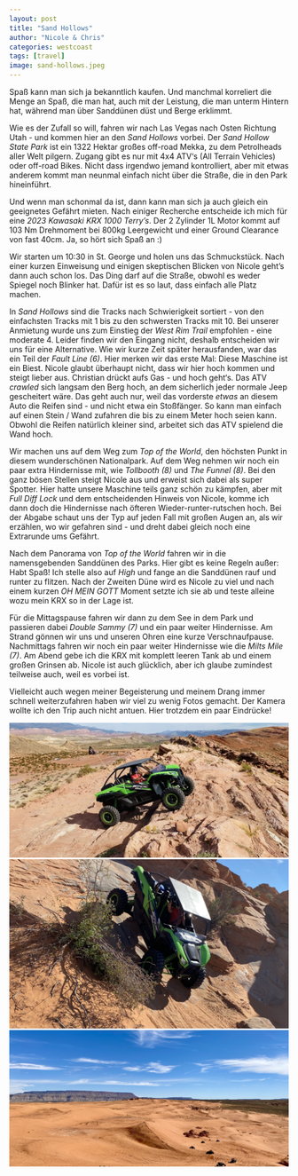 ```yaml
---
layout: post
title: "Sand Hollows"
author: "Nicole & Chris"
categories: westcoast
tags: [travel]
image: sand-hollows.jpeg
---
```

Spaß kann man sich ja bekanntlich kaufen. Und manchmal korreliert die Menge an Spaß, die man hat, auch mit der Leistung, die man unterm Hintern hat, während man über Sanddünen düst und Berge erklimmt.

Wie es der Zufall so will, fahren wir nach Las Vegas nach Osten Richtung Utah - und kommen hier an den *Sand Hollows* vorbei. Der *Sand Hollow State Park* ist ein 1322 Hektar großes off-road Mekka, zu dem Petrolheads aller Welt pilgern. Zugang gibt es nur mit 4x4 ATV‘s (All Terrain Vehicles) oder off-road Bikes. Nicht dass irgendwo jemand kontrolliert, aber mit etwas anderem kommt man neunmal einfach nicht über die Straße, die in den Park hineinführt.

Und wenn man schonmal da ist, dann kann man sich ja auch gleich ein geeignetes Gefährt mieten. Nach einiger Recherche entscheide ich mich für eine *2023 Kawasaki KRX 1000 Terry’s*. Der 2 Zylinder 1L Motor kommt auf 103 Nm Drehmoment bei 800kg Leergewicht und einer Ground Clearance von fast 40cm. Ja, so hört sich Spaß an :)

Wir starten um 10:30 in St. George und holen uns das Schmuckstück. Nach einer kurzen Einweisung und einigen skeptischen Blicken von Nicole geht’s dann auch schon los. Das Ding darf auf die Straße, obwohl es weder Spiegel noch Blinker hat. Dafür ist es so laut, dass einfach alle Platz machen.

In *Sand Hollows* sind die Tracks nach Schwierigkeit sortiert - von den einfachsten Tracks mit 1 bis zu den schwersten Tracks mit 10. Bei unserer Anmietung wurde uns zum Einstieg der *West Rim Trail* empfohlen - eine moderate 4. Leider finden wir den Eingang nicht, deshalb entscheiden wir uns für eine Alternative. Wie wir kurze Zeit später herausfanden, war das ein Teil der *Fault Line (6)*. Hier merken wir das erste Mal: Diese Maschine ist ein Biest. Nicole glaubt überhaupt nicht, dass wir hier hoch kommen und steigt lieber aus. Christian drückt aufs Gas - und hoch geht‘s. Das ATV *crawled* sich langsam den Berg hoch, an dem sicherlich jeder normale Jeep gescheitert wäre. Das geht auch nur, weil das vorderste *etwas* an diesem Auto die Reifen sind - und nicht etwa ein Stoßfänger. So kann man einfach auf einen Stein / Wand zufahren die bis zu einem Meter hoch seien kann. Obwohl die Reifen natürlich kleiner sind, arbeitet sich das ATV spielend die Wand hoch.

Wir machen uns auf dem Weg zum *Top of the World*, den höchsten Punkt in diesem wunderschönen Nationalpark. Auf dem Weg nehmen wir noch ein paar extra Hindernisse mit, wie *Tollbooth (8)* und *The Funnel (8)*. Bei den ganz bösen Stellen steigt Nicole aus und erweist sich dabei als super Spotter. Hier hatte unsere Maschine teils ganz schön zu kämpfen, aber mit *Full Diff Lock* und dem entscheidenden Hinweis von Nicole, komme ich dann doch die Hindernisse nach öfteren Wieder-runter-rutschen hoch. Bei der Abgabe schaut uns der Typ auf jeden Fall mit großen Augen an, als wir erzählen, wo wir gefahren sind - und dreht dabei gleich noch eine Extrarunde ums Gefährt.

Nach dem Panorama von *Top of the World* fahren wir in die namensgebenden Sanddünen des Parks. Hier gibt es keine Regeln außer: Habt Spaß! Ich stelle also auf *High* und fange an die Sanddünen rauf und runter zu flitzen. Nach der Zweiten Düne wird es Nicole zu viel und nach einem kurzen *OH MEIN GOTT* Moment setzte ich sie ab und teste alleine wozu mein KRX so in der Lage ist.

Für die Mittagspause fahren wir dann zu dem See in dem Park und passieren dabei *Double Sammy (7)* und ein paar weiter Hindernisse. Am Strand gönnen wir uns und unseren Ohren eine kurze Verschnaufpause. Nachmittags fahren wir noch ein paar weiter Hindernisse wie die *Milts Mile (7)*. Am Abend gebe ich die KRX mit komplett leeren Tank ab und einem großen Grinsen ab. Nicole ist auch glücklich, aber ich glaube zumindest teilweise auch, weil es vorbei ist. 

Vielleicht auch wegen meiner Begeisterung und meinem Drang immer schnell weiterzufahren haben wir viel zu wenig Fotos gemacht. Der Kamera wollte ich den Trip auch nicht antuen. Hier trotzdem ein paar Eindrücke!

![](/assets/img/us/sand-hollows-1.jpeg)
![](/assets/img/us/sand-hollows-2.jpeg)
![](/assets/img/us/sand-hollows-dunes.jpeg)